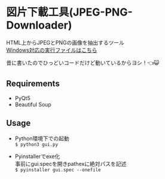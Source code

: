 # 図片下載工具(JPEG-PNG-Downloader)
HTML上からJPEGとPNGの画像を抽出するツール  
[Windows対応の実行ファイルはこちら](https://github.com/V3B4/JPEG-PNG-Downloader/releases)

昔に書いたのでひっどいコードだけど動いているからヨシ！👈😺  

## Requirements  
- PyQt5
- Beautiful Soup

## Usage
- Python環境下での起動  
`$ python3 gui.py`

- Pyinstallerでexe化  
事前にgui.specを開きpathexに絶対パスを記述  
`$ pyinstaller gui.spec --onefile`  
